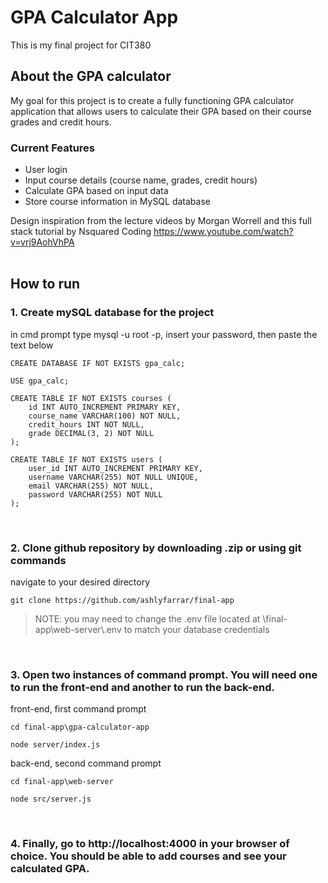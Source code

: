 # GPA Calculator App
This is my final project for CIT380

## About the GPA calculator
My goal for this project is to create a fully functioning GPA calculator application that allows users to calculate their GPA based on their course grades and credit hours. 

### Current Features
- User login
- Input course details (course name, grades, credit hours)
- Calculate GPA based on input data
- Store course information in MySQL database

Design inspiration from the lecture videos by Morgan Worrell and this full stack tutorial by Nsquared Coding https://www.youtube.com/watch?v=vrj9AohVhPA
<br /><br />

## How to run 
### 1. Create mySQL database for the project
in cmd prompt type mysql -u root -p, insert your password, then paste the text below
``` mysql
CREATE DATABASE IF NOT EXISTS gpa_calc;

USE gpa_calc;

CREATE TABLE IF NOT EXISTS courses (
    id INT AUTO_INCREMENT PRIMARY KEY,
    course_name VARCHAR(100) NOT NULL,
    credit_hours INT NOT NULL,
    grade DECIMAL(3, 2) NOT NULL
);

CREATE TABLE IF NOT EXISTS users (
    user_id INT AUTO_INCREMENT PRIMARY KEY,
    username VARCHAR(255) NOT NULL UNIQUE,
    email VARCHAR(255) NOT NULL,
    password VARCHAR(255) NOT NULL
);
```
<br />

### 2. Clone github repository by downloading .zip or using git commands
navigate to your desired directory
``` git
git clone https://github.com/ashlyfarrar/final-app
```
> NOTE: you may need to change the .env file located at \final-app\web-server\\.env to match your database credentials
<br />

### 3. Open two instances of command prompt. You will need one to run the front-end and another to run the back-end.
front-end, first command prompt
```
cd final-app\gpa-calculator-app
```
```
node server/index.js
```
back-end, second command prompt
```
cd final-app\web-server
```
```
node src/server.js
```
<br />

### 4. Finally, go to http://localhost:4000 in your browser of choice. You should be able to add courses and see your calculated GPA.
